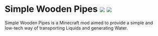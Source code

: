 # Simple Wooden Pipes [![](http://cf.way2muchnoise.eu/simple-wooden-pipes.svg)](https://minecraft.curseforge.com/projects/simple-wooden-pipes) [![](http://cf.way2muchnoise.eu/versions/simple-wooden-pipes.svg)](https://minecraft.curseforge.com/projects/simple-wooden-pipes)
Simple Wooden Pipes is a Minecraft mod aimed to provide a simple and low-tech way of transporting Liquids and generating Water.